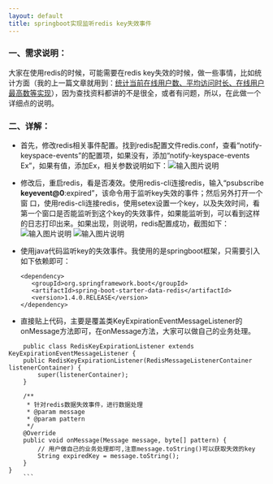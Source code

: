 ```yaml
---
layout: default
title: springboot实现监听redis key失效事件
---
```


### 一、需求说明：
大家在使用redis的时候，可能需要在redis key失效的时候，做一些事情，比如统计方面（我的上一篇文章就用到：[统计当前在线用户数、平均访问时长、在线用户最高数等实现](https://my.oschina.net/beanGo/blog/1507424)），因为查找资料都讲的不是很全，或者有问题，所以，在此做一个详细点的说明。

### 二、详解：
   * 首先，修改redis相关事件配置。找到redis配置文件redis.conf，查看“notify-keyspace-events”的配置项，如果没有，添加“notify-keyspace-events Ex”，如果有值，添加Ex，相关参数说明如下：![输入图片说明](https://static.oschina.net/uploads/img/201708/21002711_Ox7N.png "在这里输入图片标题")

   * 修改后，重启redis，看是否凑效。使用redis-cli连接redis，输入“psubscribe __keyevent@0__:expired”，该命令用于监听key失效的事件；然后另外打开一个窗        口，使用redis-cli连接redis，使用setex设置一个key，以及失效时间，看第一个窗口是否能监听到这个key的失效事件，如果能监听到，可以看到这样的日志打印出来。如果出现，则说明，redis配置成功，截图如下：
![输入图片说明](https://static.oschina.net/uploads/img/201708/21003243_JFMX.png "在这里输入图片标题")
![输入图片说明](https://static.oschina.net/uploads/img/201708/21003305_jqqG.png "在这里输入图片标题")

* 使用java代码监听key的失效事件。我使用的是springboot框架，只需要引入如下依赖即可：
  ```
  <dependency>
     <groupId>org.springframework.boot</groupId>
     <artifactId>spring-boot-starter-data-redis</artifactId>
     <version>1.4.0.RELEASE</version>
  </dependency>
  ```
* 直接贴上代码，主要是覆盖类KeyExpirationEventMessageListener的onMessage方法即可，在onMessage方法，大家可以做自己的业务处理。
```
	public class RedisKeyExpirationListener extends KeyExpirationEventMessageListener {
	public RedisKeyExpirationListener(RedisMessageListenerContainer listenerContainer) {
        super(listenerContainer);
    }

    /**
     * 针对redis数据失效事件，进行数据处理
     * @param message
     * @param pattern
     */
    @Override
    public void onMessage(Message message, byte[] pattern) {
        // 用户做自己的业务处理即可,注意message.toString()可以获取失效的key
        String expiredKey = message.toString();
    }
}
	```
